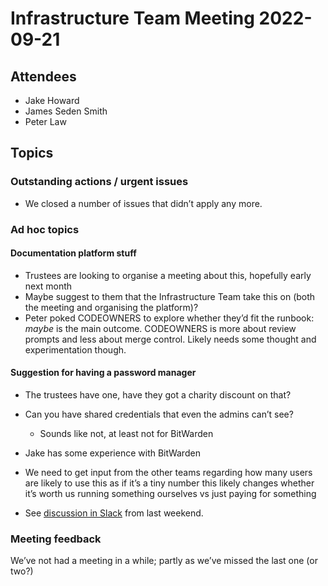 # Infrastructure Team Meeting 2022-09-21

## Attendees

- Jake Howard
- James Seden Smith
- Peter Law

## Topics

### Outstanding actions / urgent issues

- We closed a number of issues that didn’t apply any more.

### Ad hoc topics

#### Documentation platform stuff

  - Trustees are looking to organise a meeting about this, hopefully early next month
  - Maybe suggest to them that the Infrastructure Team take this on (both the meeting and organising the platform)?
  - Peter poked CODEOWNERS to explore whether they’d fit the runbook: _maybe_ is the main outcome. CODEOWNERS is more about review prompts and less about merge control. Likely needs some thought and experimentation though.

#### Suggestion for having a password manager

  - The trustees have one, have they got a charity discount on that?

  - Can you have shared credentials that even the admins can’t see?

    - Sounds like not, at least not for BitWarden

  - Jake has some experience with BitWarden

  - We need to get input from the other teams regarding how many users are likely to use this as if it’s a tiny number this likely changes whether it’s worth us running something ourselves vs just paying for something

  - See [discussion in Slack](https://studentrobotics.slack.com/archives/C02BXUAK33M/p1662719287073249) from last weekend.

### Meeting feedback

We’ve not had a meeting in a while; partly as we’ve missed the last one (or two?)
